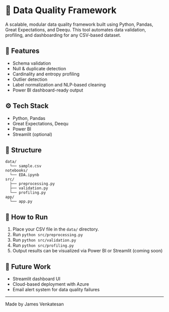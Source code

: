 # 🧪 Data Quality Framework

A scalable, modular data quality framework built using Python, Pandas, Great Expectations, and Deequ. This tool automates data validation, profiling, and dashboarding for any CSV-based dataset.

## 🚀 Features
- Schema validation
- Null & duplicate detection
- Cardinality and entropy profiling
- Outlier detection
- Label normalization and NLP-based cleaning
- Power BI dashboard-ready output

## ⚙️ Tech Stack
- Python, Pandas
- Great Expectations, Deequ
- Power BI
- Streamlit (optional)

## 📁 Structure
```
data/
  └── sample.csv
notebooks/
  └── EDA.ipynb
src/
  ├── preprocessing.py
  ├── validation.py
  └── profiling.py
app/
  └── app.py
```

## 🔧 How to Run
1. Place your CSV file in the `data/` directory.
2. Run `python src/preprocessing.py`
3. Run `python src/validation.py`
4. Run `python src/profiling.py`
5. Output results can be visualized via Power BI or Streamlit (coming soon)

## 🧠 Future Work
- Streamlit dashboard UI
- Cloud-based deployment with Azure
- Email alert system for data quality failures

---
Made by James Venkatesan
